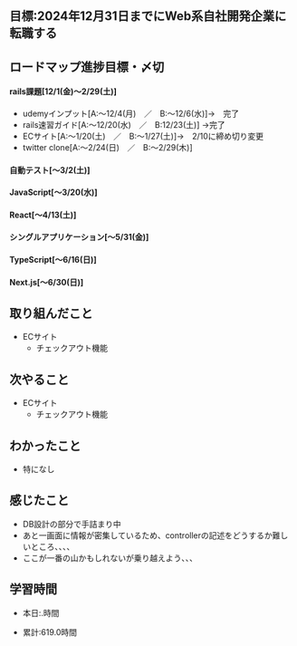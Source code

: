 ## 目標:2024年12月31日までにWeb系自社開発企業に転職する

## ロードマップ進捗目標・〆切
#### rails課題[12/1(金)～2/29(土)]
* udemyインプット[A:～12/4(月)　／　B:～12/6(水)]→　完了
* rails速習ガイド[A:～12/20(水)　／　B:12/23(土)]
→完了
* ECサイト[A:～1/20(土)　／　B:～1/27(土)]→　2/10に締め切り変更
* twitter clone[A:～2/24(日)　／　B:～2/29(木)]

#### 自動テスト[～3/2(土)]
#### JavaScript[～3/20(水)]
#### React[～4/13(土)]
#### シングルアプリケーション[～5/31(金)]
#### TypeScript[～6/16(日)]
#### Next.js[～6/30(日)]


## 取り組んだこと
- ECサイト
  - チェックアウト機能


## 次やること
- ECサイト
  - チェックアウト機能
  
## わかったこと
* 特になし

 
## 感じたこと
* DB設計の部分で手詰まり中
* あと一画面に情報が密集しているため、controllerの記述をどうするか難しいところ、、、、
* ここが一番の山かもしれないが乗り越えよう、、、
  
## 学習時間
- 本日:.時間

- 累計:619.0時間
  
